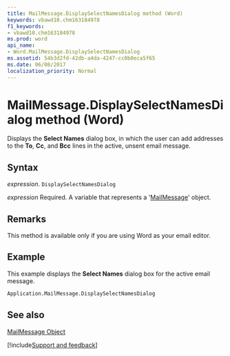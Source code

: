 ```yaml
---
title: MailMessage.DisplaySelectNamesDialog method (Word)
keywords: vbawd10.chm163184978
f1_keywords:
- vbawd10.chm163184978
ms.prod: word
api_name:
- Word.MailMessage.DisplaySelectNamesDialog
ms.assetid: 54b3d2fd-42db-a4da-4247-cc0b0eca5f65
ms.date: 06/08/2017
localization_priority: Normal
---
```



# MailMessage.DisplaySelectNamesDialog method (Word)

Displays the  **Select Names** dialog box, in which the user can add addresses to the **To**,  **Cc**, and  **Bcc** lines in the active, unsent email message.


## Syntax

_expression_. `DisplaySelectNamesDialog`

_expression_ Required. A variable that represents a '[MailMessage](Word.MailMessage.md)' object.


## Remarks

This method is available only if you are using Word as your email editor.


## Example

This example displays the  **Select Names** dialog box for the active email message.


```vb
Application.MailMessage.DisplaySelectNamesDialog
```


## See also


[MailMessage Object](Word.MailMessage.md)

[!include[Support and feedback](~/includes/feedback-boilerplate.md)]